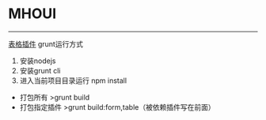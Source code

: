 # MHOUI
-------
[表格插件](example/table.html)
grunt运行方式
1. 安装nodejs
2. 安装grunt cli
3. 进入当前项目目录运行 npm install
* 打包所有 >grunt build
* 打包指定插件 >grunt build:form,table（被依赖插件写在前面）

